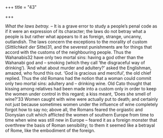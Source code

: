 +++
title = "43"

+++

*What the laws betray.* – It is a grave error to study a people’s penal code as if it were an expression of its character; the laws do not betray what a people is but rather what appears to it as foreign, strange, uncanny, outlandish. The laws concern the exceptions to the morality of custom \(*Sittlichkeit der* Sitte\)31, and the severest punishments are for things that accord with the customs of the neighbouring people. Thus the Wahanabis32 have only two mortal sins: having a god other than the Wahanabi god and – smoking \(which they call ‘the disgraceful way of drinking’\). ‘And what about murder and adultery?’ asked the Englishman, amazed, who found this out. ‘God is gracious and merciful’, the old chief replied. Thus the old Romans had the notion that a woman could commit only two mortal sins: adultery and – drinking wine. Old Cato thought that kissing among relatives had been made into a custom only in order to keep the women under control in this regard; a kiss meant, ‘Does she smell of wine?’33 Women caught with wine were actually put to death; and certainly not just because sometimes women under the influence of wine completely forgot how to say no; above all, the Romans feared the orgiastic and Dionysian cult which afflicted the women of southern Europe from time to time when wine was still new in Europe – feared it as a foreign monster that overthrew the basis of Roman sensibility; to them it seemed like a betrayal of Rome, like the embodiment of the foreign.


